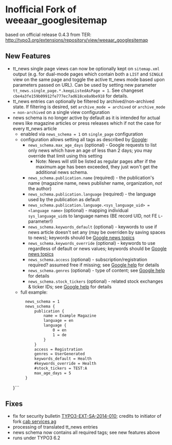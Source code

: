 Inofficial Fork of weeaar_googlesitemap
=======================================

based on official release 0.4.3 from TER:
http://typo3.org/extensions/repository/view/weeaar_googlesitemap

New Features
------------

  * tt_news single page views can now be optionally kept on `sitemap.xml` output (e.g. for dual-mode pages which contain both a `LIST` and `SINGLE` view on the same page and toggle the active tt_news mode based upon parameters passed on URL). Can be used by setting new parameter `tt_news.single_page.*.keepListedAsPage = 1`. See changeset `cbe4a3fe159b09912fe777ec7ad618ce8a9be918` for details.
  * tt_news entries can optionally be filtered by archived/non-archived state. If filtering is desired, set `archive_mode = archived` or `archive_mode = non-archived` on a single view configuration
  * news schema is no longer active by default as it is intended for actual news like magazine articles or press releases which if not the case for every tt_news article
    * enabled via `news_schema = 1` on `single_page` configuration
    * configuration allows setting all tags as described by [Google](https://support.google.com/news/publisher/answer/74288):
      * `news_schema.max_age_days` (optional) - Google requests to list only news which have an age of less than 2 days; you may override that limit using this setting
        * Note: News will still be listed as regular pages after if the maximum age has been exceeded, they just won't get the additional news schema.
      * `news_schema.publication.name` (required) - the publication's name (magazine name, news publisher name, organization, *not* the author)
      * `news_schema.publication.language` (required) - the language used by the publication as default
      * `news_schema.publication.language.<sys_language_uid> = <language name>` (optional) - mapping individual `sys_language_uid`s to language names (BE record UID, not FE `L`-parameter!)
      * `news_schema.keywords_default` (optional) - keywords to use if news article doesn't set any (may be overriden by saving spaces to news); keywords should be [Google news topics](https://support.google.com/news/publisher/answer/116037)
      * `news_schema.keywords_override` (optional) - keywords to use regardless of default or news values; keywords should be [Google news topics](https://support.google.com/news/publisher/answer/116037)
      * `news_schema.access` (optional) - subscription/registration required? assumed free if missing; see [Google help](https://support.google.com/news/publisher/answer/74288) for details
      * `news_schema.genres` (optional) - type of content; see [Google help](https://support.google.com/news/publisher/answer/93992) for details
      * `news_schema.stock_tickers` (optional) - related stock exchanges & ticker IDs; see [Google help](https://support.google.com/news/publisher/answer/74288) for details
    * full example:
      ```single_page.1 {
        news_schema = 1
        news_schema {
            publication {
                name = Example Magazine
                language = en
                language {
                    0 = en
                    1 = de
                }
            }
            access = Registration
            genres = UserGenerated
            keywords_default = Health
            #keywords_override = Health
            #stock_tickers = TEST:A
            max_age_days = 5
        }
    }```

Fixes
-----

  * fix for security bulletin [TYPO3-EXT-SA-2014-010](http://typo3.org/teams/security/security-bulletins/typo3-extensions/typo3-ext-sa-2014-010/); credits to initiator of fork [cab services ag](https://github.com/cabservicesag/weeaar_googlesitemap)
  * processing of translated tt_news entries
  * news schema now contains all required tags; see new features above
  * runs under TYPO3 6.2
